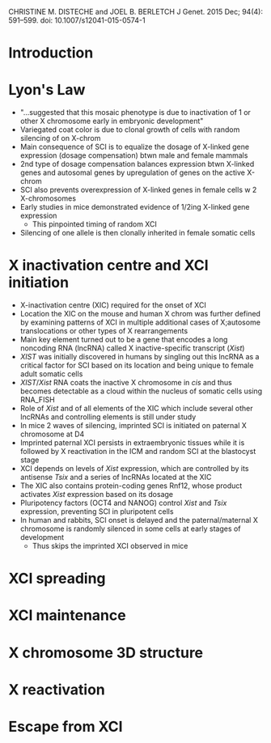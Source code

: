 CHRISTINE M. DISTECHE and JOEL B. BERLETCH
J Genet. 2015 Dec; 94(4): 591–599. doi: 10.1007/s12041-015-0574-1

# Introduction
# Lyon's Law
- "...suggested that this mosaic phenotype is due to inactivation of 1 or other X chromosome early in embryonic development"
- Variegated coat color is due to clonal growth of cells with random silencing of on X-chrom
- Main consequence of SCI is to equalize the dosage of X-linked gene expression (dosage compensation) btwn male and female mammals
- 2nd type of dosage compensation balances expression btwn X-linked genes and autosomal genes by upregulation of genes on the active X-chrom
- SCI also prevents overexpression of X-linked genes in female cells w 2 X-chromosomes
- Early studies in mice demonstrated evidence of 1/2ing X-linked gene expression
	- This pinpointed timing of random XCI
- Silencing of one allele is then clonally inherited in female somatic cells
# X inactivation centre and XCI initiation
- X-inactivation centre (XIC) required for the onset of XCI
- Location the XIC on the mouse and human X chrom was further defined by examining patterns of XCI in multiple additional cases of X;autosome translocations or other types of X rearrangements 
- Main key element turned out to be a gene that encodes a long noncoding RNA (lncRNA) called X inactive-specific transcript (*Xist*)
- *XIST* was initially discovered in humans by singling out this lncRNA as a critical factor for SCI based on its location and being unique to female adult somatic cells
- *XIST*/*Xist* RNA coats the inactive X chromosome in *cis* and thus becomes detectable as a cloud within the nucleus of somatic cells using RNA_FISH
- Role of *Xist* and of all elements of the XIC which include several other lncRNAs and controlling elements is still under study
- In mice 2 waves of silencing, imprinted SCI is initiated on paternal X chromosome at D4
- Imprinted paternal XCI persists in extraembryonic tissues while it is followed by X reactivation in the ICM and random SCI at the blastocyst stage
- XCI depends on levels of *Xist* expression, which are controlled by its antisense *Tsix* and a series of lncRNAs located at the XIC
- The XIC also contains protein-coding genes Rnf12, whose product activates *Xist* expression based on its dosage
- Pluripotency factors (OCT4 and NANOG) control *Xist* and *Tsix* expression, preventing SCI in pluripotent cells
- In human and rabbits, SCI onset is delayed and the paternal/maternal X chromosome is randomly silenced in some cells at early stages of development
	- Thus skips the imprinted XCI observed in mice
# XCI spreading
# XCI maintenance
# X chromosome 3D structure
# X reactivation
# Escape from XCI

